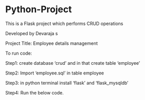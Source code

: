 # Python-Project

This is a Flask project which performs CRUD operations

Developed by Devaraja s

Project Title: Employee details management

To run code:

Step1: create database ‘crud’ and in that create table ‘employee’

Step2: Import ‘employee.sql’ in table employee

Step3: in python terminal install ‘flask’ and ‘flask_mysqldb’

Step4: Run the below code.
